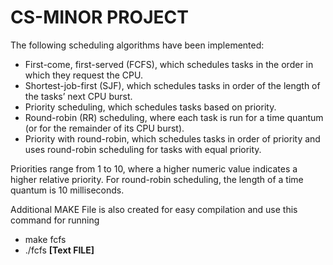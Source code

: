 # CS-MINOR PROJECT

The following scheduling algorithms have been implemented:
<ul>
  <li>First-come, first-served (FCFS), which schedules tasks in the order in which they request the CPU.</li>
  <li>Shortest-job-first (SJF), which schedules tasks in order of the length of the tasks’ next CPU burst.</li>
  <li>Priority scheduling, which schedules tasks based on priority.</li>
  <li>Round-robin (RR) scheduling, where each task is run for a time quantum (or for the remainder of its CPU burst).</li>
  <li>Priority with round-robin, which schedules tasks in order of priority and uses round-robin scheduling for tasks with equal priority.</li>
</ul>

<p>Priorities range from 1 to 10, where a higher numeric value indicates a higher relative priority. For round-robin scheduling, the length of a time quantum is 10 milliseconds.</p>

<p>Additional MAKE File is also created for easy compilation and use this command for running<ul>
  <li>make fcfs</li>
  <li>./fcfs <b>[Text FILE]</b></li>
</ul></p>
